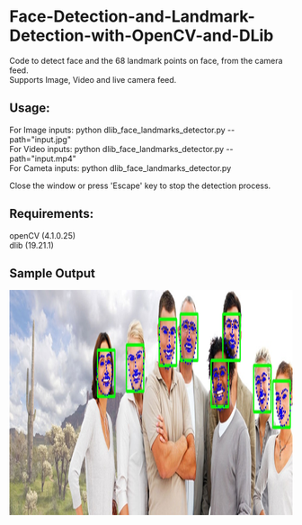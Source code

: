 # Face-Detection-and-Landmark-Detection-with-OpenCV-and-DLib

Code to detect face and the 68 landmark points on face, from the camera feed.  
Supports Image, Video and live camera feed.

## Usage:  
For Image inputs: python dlib_face_landmarks_detector.py --path="input.jpg"  
For Video inputs: python dlib_face_landmarks_detector.py --path="input.mp4"  
For Cameta inputs: python dlib_face_landmarks_detector.py  

Close the window or press 'Escape' key to stop the detection process.  

<!-- File 'shape_predictor_68_face_landmarks.dat' denotes weights file for the landmarks predictor model. -->

## Requirements:  
openCV (4.1.0.25)  
dlib (19.21.1)  

## Sample Output
<img src="/outputs/multi_face_1_output.jpg" width="1000" height="400">

